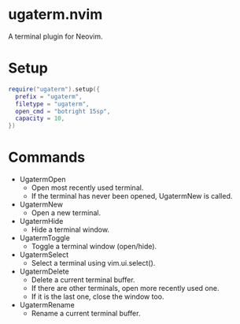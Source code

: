 # ugaterm.nvim

A terminal plugin for Neovim.

# Setup

```lua
require("ugaterm").setup({
  prefix = "ugaterm",
  filetype = "ugaterm",
  open_cmd = "botright 15sp",
  capacity = 10,
})
```

# Commands

- UgatermOpen
  - Open most recently used terminal.
  - If the terminal has never been opened, UgatermNew is called.
- UgatermNew
  - Open a new terminal.
- UgatermHide
  - Hide a terminal window.
- UgatermToggle
  - Toggle a terminal window (open/hide).
- UgatermSelect
  - Select a terminal using vim.ui.select().
- UgatermDelete
  - Delete a current terminal buffer.
  - If there are other terminals, open more recently used one.
  - If it is the last one, close the window too.
- UgatermRename
  - Rename a current terminal buffer.
